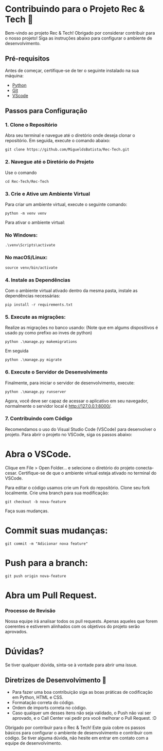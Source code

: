 # Contribuindo para o Projeto Rec & Tech 🤝

Bem-vindo ao projeto Rec & Tech! Obrigado por considerar contribuir para o nosso projeto! Siga as instruções abaixo para configurar o ambiente de desenvolvimento.

## Pré-requisitos

Antes de começar, certifique-se de ter o seguinte instalado na sua máquina:

- [Python](https://www.python.org/downloads/)
- [Git](https://git-scm.com/downloads)
- [VScode](https://code.visualstudio.com/download)

## Passos para Configuração

### 1. Clone o Repositório

Abra seu terminal e navegue até o diretório onde deseja clonar o repositório. Em seguida, execute o comando abaixo:
```
git clone https://github.com/MigueldsBatista/Rec-Tech.git
```

### 2. Navegue até o Diretório do Projeto
Use o comando
```
cd Rec-Tech/Rec-Tech
```

### 3. Crie e Ative um Ambiente Virtual
Para criar um ambiente virtual, execute o seguinte comando:
```
python -m venv venv
```

Para ativar o ambiente virtual:

### No Windows:
```
.\venv\Scripts\activate
```

### No macOS/Linux:
```
source venv/bin/activate
```

### 4. Instale as Dependências
Com o ambiente virtual ativado dentro da mesma pasta, instale as dependências necessárias:
```
pip install -r requirements.txt
```
### 5. Execute as migrações:
Realize as migrações no banco usando: 
(Note que em algums dispositivos é usado py como prefixo ao inves de python)
```
python .\manage.py makemigrations
```
Em seguida
```
python .\manage.py migrate
```
### 6. Execute o Servidor de Desenvolvimento
Finalmente, para iniciar o servidor de desenvolvimento, execute:


```
python .\manage.py runserver
```

Agora, você deve ser capaz de acessar o aplicativo em seu navegador, normalmente o servidor local é http://127.0.0.1:8000/.

### 7. Contribuindo com Código

Recomendamos o uso do Visual Studio Code (VSCode) para desenvolver o projeto. Para abrir o projeto no VSCode, siga os passos abaixo:

# Abra o VSCode.
Clique em File > Open Folder... e selecione o diretório do projeto conecta-cesar.
Certifique-se de que o ambiente virtual esteja ativado no terminal do VSCode.

Para editar o código usamos
crie um Fork do repositório.
Clone seu fork localmente.
Crie uma branch para sua modificação:
```
git checkout -b nova-feature
```

Faça suas mudanças.
# Commit suas mudanças:
```
git commit -m "Adicionar nova feature"
```

# Push para a branch:
```
git push origin nova-feature
```

# Abra um Pull Request.

### Processo de Revisão
Nossa equipe irá analisar todos os pull requests. Apenas aqueles que forem coerentes e estiverem alinhados com os objetivos do projeto serão aprovados.

# Dúvidas?
Se tiver qualquer dúvida, sinta-se à vontade para abrir uma issue.




## Diretrizes de Desenvolvimento 🤔

  - Para fazer uma boa contribuição siga as boas práticas de codificação em Python, HTML e CSS.
  - Formatação correta do código.
  - Ordem de imports correta no código.
  - Caso qualquer um desses itens não seja validado, o Push não vai ser aprovado, e o Call Center vai pedir pra você melhorar o Pull Request. :D



Obrigado por contribuir para o Rec & Tech! Este guia cobre os passos básicos para configurar o ambiente de desenvolvimento e contribuir com código. Se tiver alguma dúvida, não hesite em entrar em contato com a equipe de desenvolvimento.
